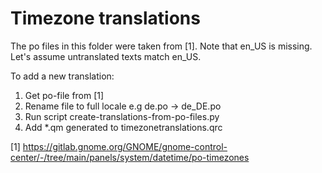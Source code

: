 # Timezone translations

The po files in this folder were taken from [1].
Note that en_US is missing. Let's assume untranslated texts match en_US.

To add a new translation:

1. Get po-file from [1]
2. Rename file to full locale e.g de.po -> de_DE.po
3. Run script create-translations-from-po-files.py
4. Add *.qm generated to timezonetranslations.qrc


[1] https://gitlab.gnome.org/GNOME/gnome-control-center/-/tree/main/panels/system/datetime/po-timezones
